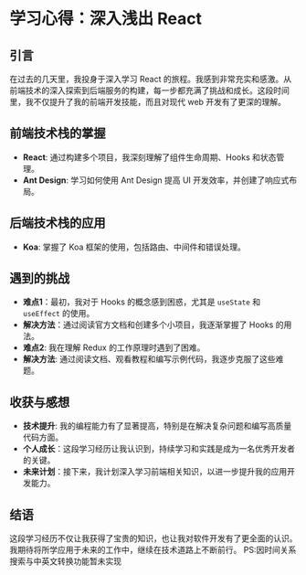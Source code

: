 # 学习心得：深入浅出 React

## 引言
在过去的几天里，我投身于深入学习 React 的旅程。我感到非常充实和感激。从前端技术的深入探索到后端服务的构建，每一步都充满了挑战和成长。这段时间里，我不仅提升了我的前端开发技能，而且对现代 web 开发有了更深的理解。

## 前端技术栈的掌握
- **React**: 通过构建多个项目，我深刻理解了组件生命周期、Hooks 和状态管理。
- **Ant Design**: 学习如何使用 Ant Design 提高 UI 开发效率，并创建了响应式布局。

## 后端技术栈的应用
- **Koa**: 掌握了 Koa 框架的使用，包括路由、中间件和错误处理。

## 遇到的挑战
- **难点1**：最初，我对于 Hooks 的概念感到困惑，尤其是 `useState` 和 `useEffect` 的使用。
- **解决方法**：通过阅读官方文档和创建多个小项目，我逐渐掌握了 Hooks 的用法。
- **难点2**: 我在理解 Redux 的工作原理时遇到了困难。
- **解决方法**: 通过阅读文档、观看教程和编写示例代码，我逐步克服了这些难题。

## 收获与感想
- **技术提升**: 我的编程能力有了显著提高，特别是在解决复杂问题和编写高质量代码方面。
- **个人成长**：这段学习经历让我认识到，持续学习和实践是成为一名优秀开发者的关键。
- **未来计划**：接下来，我计划深入学习前端相关知识，以进一步提升我的应用开发能力。

## 结语
这段学习经历不仅让我获得了宝贵的知识，也让我对软件开发有了更全面的认识。我期待将所学应用于未来的工作中，继续在技术道路上不断前行。
PS:因时间关系搜索与中英文转换功能暂未实现